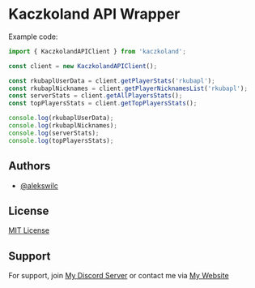 
# Kaczkoland API Wrapper

Example code:

```ts
import { KaczkolandAPIClient } from 'kaczkoland';

const client = new KaczkolandAPIClient();

const rkubaplUserData = client.getPlayerStats('rkubapl');
const rkubaplNicknames = client.getPlayerNicknamesList('rkubapl');
const serverStats = client.getAllPlayersStats();
const topPlayersStats = client.getTopPlayersStats();

console.log(rkubaplUserData);
console.log(rkubaplNicknames);
console.log(serverStats);
console.log(topPlayersStats);
```

## Authors

- [@alekswilc](https://www.github.com/alekswilc)


## License

[MIT License](hhttps://choosealicense.com/licenses/mit/)


## Support

For support, join [My Discord Server](https://discord.gg/2apRS9aSAV) or contact me via [My Website](https://alekswilc.dev/)
